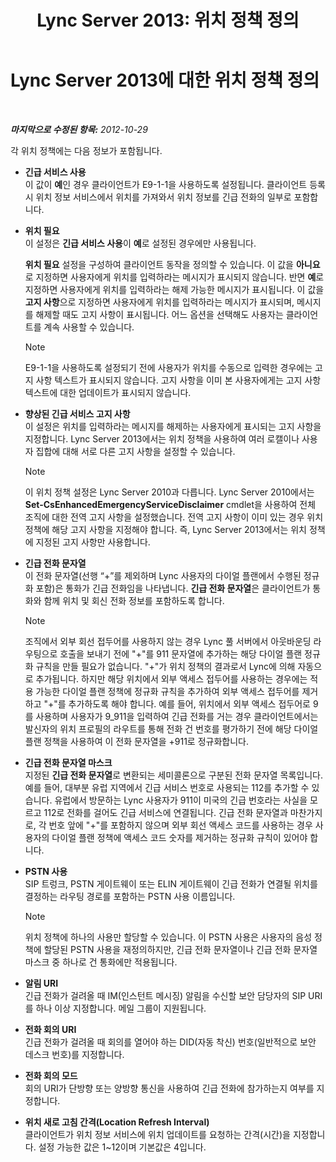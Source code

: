 ﻿---
title: 'Lync Server 2013: 위치 정책 정의'
TOCTitle: 위치 정책 정의
ms:assetid: da3cca7f-f6e5-4b6f-90a1-2008e3dd1ebd
ms:mtpsurl: https://technet.microsoft.com/ko-kr/library/Gg398962(v=OCS.15)
ms:contentKeyID: 49305226
ms.date: 08/10/2015
mtps_version: v=OCS.15
ms.translationtype: HT
---

# Lync Server 2013에 대한 위치 정책 정의

 

_**마지막으로 수정된 항목:** 2012-10-29_

각 위치 정책에는 다음 정보가 포함됩니다.

  - **긴급 서비스 사용**  
    이 값이 **예**인 경우 클라이언트가 E9-1-1을 사용하도록 설정됩니다. 클라이언트 등록 시 위치 정보 서비스에서 위치를 가져와서 위치 정보를 긴급 전화의 일부로 포함합니다.

<!-- end list -->

  - **위치 필요**  
    이 설정은 **긴급 서비스 사용**이 **예**로 설정된 경우에만 사용됩니다.
    
    **위치 필요** 설정을 구성하여 클라이언트 동작을 정의할 수 있습니다. 이 값을 **아니요**로 지정하면 사용자에게 위치를 입력하라는 메시지가 표시되지 않습니다. 반면 **예**로 지정하면 사용자에게 위치를 입력하라는 해제 가능한 메시지가 표시됩니다. 이 값을 **고지 사항**으로 지정하면 사용자에게 위치를 입력하라는 메시지가 표시되며, 메시지를 해제할 때도 고지 사항이 표시됩니다. 어느 옵션을 선택해도 사용자는 클라이언트를 계속 사용할 수 있습니다.
    

    > [!NOTE]
    > E9-1-1을 사용하도록 설정되기 전에 사용자가 위치를 수동으로 입력한 경우에는 고지 사항 텍스트가 표시되지 않습니다. 고지 사항을 이미 본 사용자에게는 고지 사항 텍스트에 대한 업데이트가 표시되지 않습니다.



<!-- end list -->

  - **향상된 긴급 서비스 고지 사항**  
    이 설정은 위치를 입력하라는 메시지를 해제하는 사용자에게 표시되는 고지 사항을 지정합니다. Lync Server 2013에서는 위치 정책을 사용하여 여러 로캘이나 사용자 집합에 대해 서로 다른 고지 사항을 설정할 수 있습니다.
    

    > [!NOTE]
    > 이 위치 정책 설정은 Lync Server 2010과 다릅니다. Lync Server 2010에서는 <STRONG>Set-CsEnhancedEmergencyServiceDisclaimer</STRONG> cmdlet을 사용하여 전체 조직에 대한 전역 고지 사항을 설정했습니다. 전역 고지 사항이 이미 있는 경우 위치 정책에 해당 고지 사항을 지정해야 합니다. 즉, Lync Server 2013에서는 위치 정책에 지정된 고지 사항만 사용합니다.



<!-- end list -->

  - **긴급 전화 문자열**  
    이 전화 문자열(선행 “+”를 제외하며 Lync 사용자의 다이얼 플랜에서 수행된 정규화 포함)은 통화가 긴급 전화임을 나타냅니다. **긴급 전화 문자열**은 클라이언트가 통화와 함께 위치 및 회신 전화 정보를 포함하도록 합니다.
    

    > [!NOTE]
    > 조직에서 외부 회선 접두어를 사용하지 않는 경우 Lync 풀 서버에서 아웃바운딩 라우팅으로 호출을 보내기 전에 "+"를 911 문자열에 추가하는 해당 다이얼 플랜 정규화 규칙을 만들 필요가 없습니다. "+"가 위치 정책의 결과로서 Lync에 의해 자동으로 추가됩니다. 하지만 해당 위치에서 외부 액세스 접두어를 사용하는 경우에는 적용 가능한 다이얼 플랜 정책에 정규화 규칙을 추가하여 외부 액세스 접두어를 제거하고 "+"를 추가하도록 해야 합니다. 예를 들어, 위치에서 외부 액세스 접두어로 9를 사용하며 사용자가 9_911을 입력하여 긴급 전화를 거는 경우 클라이언트에서는 발신자의 위치 프로필의 라우트를 통해 전화 건 번호를 평가하기 전에 해당 다이얼 플랜 정책을 사용하여 이 전화 문자열을 +911로 정규화합니다.



<!-- end list -->

  - **긴급 전화 문자열 마스크**  
    지정된 **긴급 전화 문자열**로 변환되는 세미콜론으로 구분된 전화 문자열 목록입니다. 예를 들어, 대부분 유럽 지역에서 긴급 서비스 번호로 사용되는 112를 추가할 수 있습니다. 유럽에서 방문하는 Lync 사용자가 911이 미국의 긴급 번호라는 사실을 모르고 112로 전화를 걸어도 긴급 서비스에 연결됩니다. 긴급 전화 문자열과 마찬가지로, 각 번호 앞에 "+"를 포함하지 않으며 외부 회선 액세스 코드를 사용하는 경우 사용자의 다이얼 플랜 정책에 액세스 코드 숫자를 제거하는 정규화 규칙이 있어야 합니다.

<!-- end list -->

  - **PSTN 사용**  
    SIP 트렁크, PSTN 게이트웨이 또는 ELIN 게이트웨이 긴급 전화가 연결될 위치를 결정하는 라우팅 경로를 포함하는 PSTN 사용 이름입니다.
    

    > [!NOTE]
    > 위치 정책에 하나의 사용만 할당할 수 있습니다. 이 PSTN 사용은 사용자의 음성 정책에 할당된 PSTN 사용을 재정의하지만, 긴급 전화 문자열이나 긴급 전화 문자열 마스크 중 하나로 건 통화에만 적용됩니다.



<!-- end list -->

  - **알림 URI**  
    긴급 전화가 걸려올 때 IM(인스턴트 메시징) 알림을 수신할 보안 담당자의 SIP URI를 하나 이상 지정합니다. 메일 그룹이 지원됩니다.

<!-- end list -->

  - **전화 회의 URI**  
    긴급 전화가 걸려올 때 회의를 열어야 하는 DID(자동 착신) 번호(일반적으로 보안 데스크 번호)를 지정합니다.

<!-- end list -->

  - **전화 회의 모드**  
    회의 URI가 단방향 또는 양방향 통신을 사용하여 긴급 전화에 참가하는지 여부를 지정합니다.

<!-- end list -->

  - **위치 새로 고침 간격(Location Refresh Interval)**  
    클라이언트가 위치 정보 서비스에 위치 업데이트를 요청하는 간격(시간)을 지정합니다. 설정 가능한 값은 1~12이며 기본값은 4입니다.

